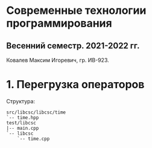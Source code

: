 # Современные технологии программирования

## Весенний семестр. 2021-2022 гг.

Ковалев Максим Игоревич, гр. ИВ-923.

# 1. Перегрузка операторов

Структура:
```
src/libcsc/libcsc/time
`-- time.hpp
test/libcsc
|-- main.cpp
`-- libcsc
    `-- time.cpp
```